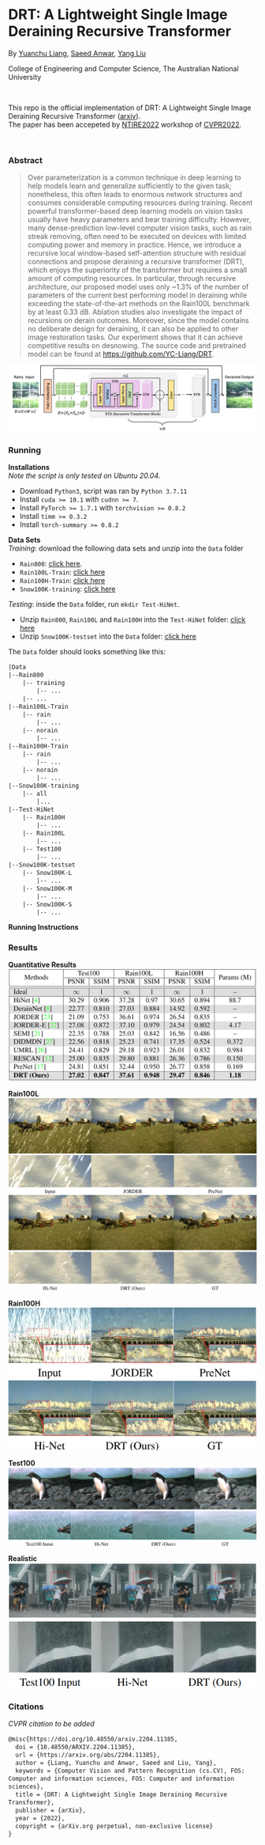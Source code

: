 # DRT: A Lightweight Single Image Deraining Recursive Transformer
By [Yuanchu Liang](yuanchu.liang@anu.edu.au), [Saeed Anwar](saeed.anwar@anu.edu.au), [Yang Liu](yang.liu3@anu.edu.au)

College of Engineering and Computer Science, The Australian National University

</br>

This repo is the official implementation of DRT: A Lightweight Single Image Deraining Recursive Transformer ([arxiv](https://arxiv.org/abs/2204.11385)).  
The paper has been accepeted by [NTIRE2022](https://data.vision.ee.ethz.ch/cvl/ntire22/) workshop of [CVPR2022](https://cvpr2022.thecvf.com/).

</br>

### Abstract
> Over parameterization is a common technique in deep learning to help models learn and generalize sufficiently to the given task; nonetheless, this often leads to enormous network structures and consumes considerable computing resources during training. Recent powerful transformer-based deep learning models on vision tasks usually have heavy parameters and bear training difficulty. However, many dense-prediction low-level computer vision tasks, such as rain streak removing, often need to be executed on devices with limited computing power and memory in practice. Hence, we introduce a recursive local window-based self-attention structure with residual connections and propose deraining a recursive transformer (DRT), which enjoys the superiority of the transformer but requires a small amount of computing resources. In particular, through recursive architecture, our proposed model uses only ~1.3% of the number of parameters of the current best performing model in deraining while exceeding the state-of-the-art methods on the Rain100L benchmark by at least 0.33 dB. Ablation studies also investigate the impact of recursions on derain outcomes. Moreover, since the model contains no deliberate design for deraining, it can also be applied to other image restoration tasks. Our experiment shows that it can achieve competitive results on desnowing. The source code and pretrained model can be found at https://github.com/YC-Liang/DRT.

![DRT Network Architecture](https://github.com/YC-Liang/DRT/blob/main/Images/Network.png)

### Running
**Installations**</br>
*Note the script is only tested on Ubuntu 20.04*.
* Download `Python3`, script was ran by `Python 3.7.11`
* Install `cuda >= 10.1` with `cudnn >= 7`.
* Install `PyTorch >= 1.7.1` with `torchvision >= 0.8.2`
* Install `timm >= 0.3.2`
* Install `torch-summary >= 0.8.2`

**Data Sets**</br>
*Training*: download the following data sets and unzip into the `Data` folder </br>
* `Rain800`: [click here](https://github.com/hezhangsprinter/DID-MDN).
* `Rain100L-Train`: [click here](https://www.icst.pku.edu.cn/struct/Projects/joint_rain_removal.html)
* `Rain100H-Train`: [click here](https://www.icst.pku.edu.cn/struct/Projects/joint_rain_removal.html)
* `Snow100K-training`: [click here](https://sites.google.com/view/yunfuliu/desnownet)

*Testing*: inside the `Data` folder, run `mkdir Test-HiNet`. 
* Unzip `Rain800`, `Rain100L` and `Rain100H` into the `Test-HiNet` folder: [click here](https://github.com/megvii-model/HINet)
* Unzip `Snow100K-testset` into the `Data` folder: [click here](https://sites.google.com/view/yunfuliu/desnownet)

The `Data` folder should looks something like this:</br>
```
|Data
|--Rain800
    |-- training
        |-- ...
    |-- ...
|--Rain100L-Train
    |-- rain
        |-- ...
    |-- norain
        |-- ...
|--Rain100H-Train
    |-- rain
        |-- ...
    |-- norain
        |-- ...
|--Snow100K-training
    |-- all
        |...
|--Test-HiNet
    |-- Rain100H
        |-- ...
    |-- Rain100L
        |-- ...
    |-- Test100
        |-- ...
|--Snow100K-testset
    |-- Snow100K-L
        |-- ...
    |-- Snow100K-M
        |-- ...
    |-- Snow100K-S
        |-- ...
```




**Running Instructions**</br>

### Results
**Quantitative Results**
![PSNR and SSIM Results on Three Data Sets](https://github.com/YC-Liang/DRT/blob/main/Images/PSNR_and_SSIM.png)

**Rain100L**
![Rain100L](https://github.com/YC-Liang/DRT/blob/main/Images/Rain100L.png)

**Rain100H**
![Rain100H](https://github.com/YC-Liang/DRT/blob/main/Images/Rain100H.png)

**Test100**
![Test100](https://github.com/YC-Liang/DRT/blob/main/Images/Test100.png)

**Realistic**  
![Realistic](https://github.com/YC-Liang/DRT/blob/main/Images/Real.png)


### Citations
*CVPR citation to be added*
```
@misc{https://doi.org/10.48550/arxiv.2204.11385,
  doi = {10.48550/ARXIV.2204.11385},
  url = {https://arxiv.org/abs/2204.11385},
  author = {Liang, Yuanchu and Anwar, Saeed and Liu, Yang},
  keywords = {Computer Vision and Pattern Recognition (cs.CV), FOS: Computer and information sciences, FOS: Computer and information sciences},
  title = {DRT: A Lightweight Single Image Deraining Recursive Transformer},
  publisher = {arXiv},
  year = {2022}, 
  copyright = {arXiv.org perpetual, non-exclusive license}
}
```



